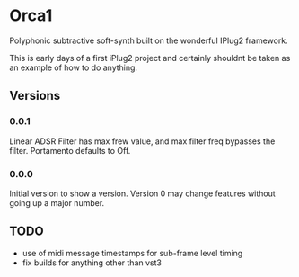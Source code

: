 # Orca1
Polyphonic subtractive soft-synth built on the wonderful IPlug2 framework.

This is early days of a first iPlug2 project and certainly shouldnt be taken as an example of how to do anything.

## Versions

### 0.0.1

Linear ADSR
Filter has max frew value, and max filter freq bypasses the filter.
Portamento defaults to Off.

### 0.0.0

Initial version to show a version. Version 0 may change features without going up a major number.

## TODO

* use of midi message timestamps for sub-frame level timing
* fix builds for anything other than vst3
